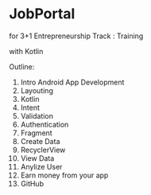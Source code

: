 # JobPortal
for 3+1 Entrepreneurship Track : Training

with Kotlin

Outline:
1. Intro Android App Development
2. Layouting
3. Kotlin
4. Intent
5. Validation
6. Authentication
7. Fragment
8. Create Data
9. RecyclerView
10. View Data
11. Anylize User
12. Earn money from your app
13. GitHub
